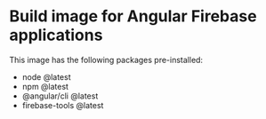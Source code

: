 # Build image for Angular Firebase applications

This image has the following packages pre-installed:
* node @latest
* npm @latest
* @angular/cli @latest
* firebase-tools @latest